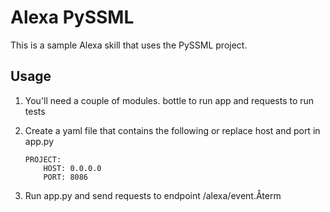 # Alexa PySSML

This is a sample Alexa skill that uses the PySSML project.


## Usage

1. You'll need a couple of modules. bottle to run app and requests to run tests

2. Create a yaml file that contains the following or replace host and port in app.py

    ```
    PROJECT:
        HOST: 0.0.0.0
        PORT: 8086
    ```

3. Run app.py and send requests to endpoint /alexa/event.Återm